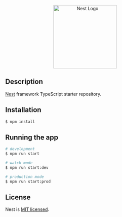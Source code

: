 <p align="center">
  <img src="https://nestjs.com/img/logo-small.svg" width="200" alt="Nest Logo" />
</p>

## Description

[Nest](https://github.com/nestjs/nest) framework TypeScript starter repository.

## Installation

```bash
$ npm install
```
## Running the app

```bash
# development
$ npm run start

# watch mode
$ npm run start:dev

# production mode
$ npm run start:prod
```

## License

Nest is [MIT licensed](LICENSE).
